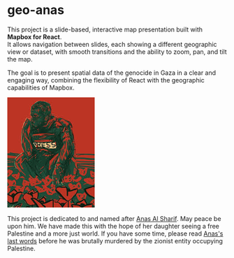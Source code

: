 # geo-anas

This project is a slide-based, interactive map presentation built with **Mapbox for React**.  
It allows navigation between slides, each showing a different geographic view or dataset, with smooth transitions and the ability to zoom, pan, and tilt the map.

The goal is to present spatial data of the genocide in Gaza in a clear and engaging way, combining the flexibility of React with the geographic capabilities of Mapbox.

![Anas Photo](./docs/anas.jpeg)

This project is dedicated to and named after [Anas Al Sharif](https://en.wikipedia.org/wiki/Anas_Al-Sharif). May peace be upon him. We have made this with the hope of her daughter seeing a free Palestine and a more just world. If you have some time, please read [Anas's last words](https://xcancel.com/AnasAlSharif0/status/1954670507128914219#m) before he was brutally murdered by the zionist entity occupying Palestine.
